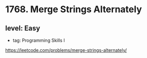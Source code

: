 # 1768. Merge Strings Alternately
## level: Easy

- tag: Programming Skills I

https://leetcode.com/problems/merge-strings-alternately/
